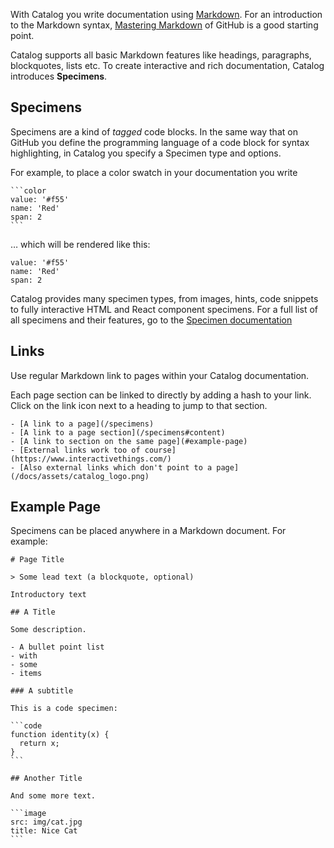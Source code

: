 With Catalog you write documentation using [Markdown](http://daringfireball.net/projects/markdown/syntax). For an introduction to the Markdown syntax, [Mastering Markdown](https://guides.github.com/features/mastering-markdown/) of GitHub is a good starting point.

Catalog supports all basic Markdown features like headings, paragraphs, blockquotes, lists etc. To create interactive and rich documentation, Catalog introduces **Specimens**.

## Specimens

Specimens are a kind of _tagged_ code blocks. In the same way that on GitHub you define the programming language of a code block for syntax highlighting, in Catalog you specify a Specimen type and options.

For example, to place a color swatch in your documentation you write

````
```color
value: '#f55'
name: 'Red'
span: 2
```
````

… which will be rendered like this:

```color
value: '#f55'
name: 'Red'
span: 2
```

Catalog provides many specimen types, from images, hints, code snippets to fully interactive HTML and React component specimens. For a full list of all specimens and their features, go to the [Specimen documentation](/specimens)

## Links

Use regular Markdown link to pages within your Catalog documentation.

Each page section can be linked to directly by adding a hash to your link. Click on the link icon next to a heading to jump to that section.

```code|lang-markdown
- [A link to a page](/specimens)
- [A link to a page section](/specimens#content)
- [A link to section on the same page](#example-page)
- [External links work too of course](https://www.interactivethings.com/)
- [Also external links which don't point to a page](/docs/assets/catalog_logo.png)
```

## Example Page

Specimens can be placed anywhere in a Markdown document. For example:

````code|lang-markdown
# Page Title

> Some lead text (a blockquote, optional)

Introductory text

## A Title

Some description.

- A bullet point list
- with
- some
- items

### A subtitle

This is a code specimen:

```code
function identity(x) {
  return x;
}
```

## Another Title

And some more text.

```image
src: img/cat.jpg
title: Nice Cat
```
````

